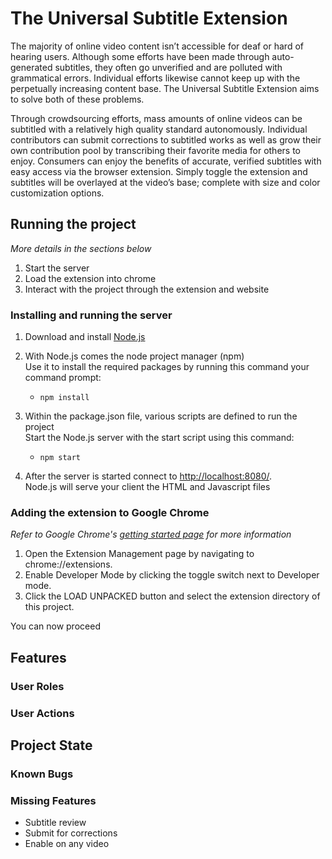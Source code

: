 # The Universal Subtitle Extension
The majority of online video content isn’t accessible for deaf or hard of hearing users.
Although some efforts have been made through auto-generated subtitles,
they often go unverified and are polluted with grammatical errors.
Individual efforts likewise cannot keep up with the perpetually increasing content base.
The Universal Subtitle Extension aims to solve both of these problems.  

Through crowdsourcing efforts, mass amounts of online videos can be subtitled with a
relatively high quality standard autonomously. Individual contributors can submit
corrections to subtitled works as well as grow their own contribution pool by
transcribing their favorite media for others to enjoy. Consumers can enjoy the benefits
of accurate, verified subtitles with easy access via the browser extension.
Simply toggle the extension and subtitles will be overlayed at the video’s base;
complete with size and color customization options. 

## Running the project
*More details in the sections below*
1. Start the server
2. Load the extension into chrome
3. Interact with the project through the extension and website

### Installing and running the server
1. Download and install [Node.js](https://nodejs.org/en/download/)

2. With Node.js comes the node project manager (npm)  
Use it to install the required packages by running this command your command prompt:
    - ```npm install```

3. Within the package.json file, various scripts are defined to run the project  
Start the Node.js server with the start script using this command:
    - ```npm start```

4. After the server is started connect to [http://localhost:8080/](http:localhost:8080/).  
Node.js will serve your client the HTML and Javascript files


### Adding the extension to Google Chrome
*Refer to Google Chrome's [getting started page](https://developer.chrome.com/extensions/getstarted) for more information*
1. Open the Extension Management page by navigating to chrome://extensions.
2. Enable Developer Mode by clicking the toggle switch next to Developer mode.
3. Click the LOAD UNPACKED button and select the extension directory of this project.

You can now proceed 

## Features
### User Roles

### User Actions


## Project State
### Known Bugs

### Missing Features
- Subtitle review
- Submit for corrections
- Enable on any video